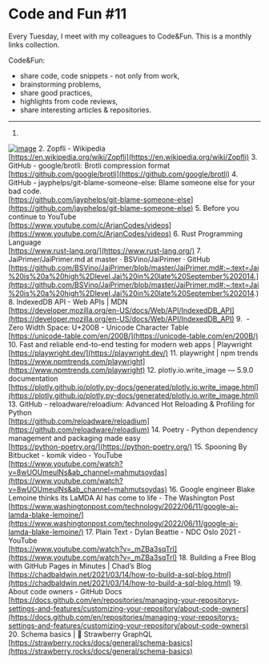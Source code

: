 # Code and Fun \#11

Every Tuesday, I meet with my colleagues to Code&Fun. This is a monthly links collection. 

Code&Fun:

* share code, code snippets - not only from work,
* brainstorming problems,
* share good practices,
* highlights from code reviews,
* share interesting articles & repositories.

---

1.   
[![image](https://user-images.githubusercontent.com/13277748/182000398-fde06a1e-fae6-41c5-9708-052717d308e5.jpeg)](![image](https://user-images.githubusercontent.com/13277748/182000398-fde06a1e-fae6-41c5-9708-052717d308e5.jpeg))
2. Zopfli - Wikipedia  
[https://en.wikipedia.org/wiki/Zopfli](https://en.wikipedia.org/wiki/Zopfli)
3. GitHub - google/brotli: Brotli compression format  
[https://github.com/google/brotli](https://github.com/google/brotli)
4. GitHub - jayphelps/git-blame-someone-else: Blame someone else for your bad code.  
[https://github.com/jayphelps/git-blame-someone-else](https://github.com/jayphelps/git-blame-someone-else)
5. Before you continue to YouTube  
[https://www.youtube.com/c/ArjanCodes/videos](https://www.youtube.com/c/ArjanCodes/videos)
6. Rust Programming Language  
[https://www.rust-lang.org/](https://www.rust-lang.org/)
7. JaiPrimer/JaiPrimer.md at master · BSVino/JaiPrimer · GitHub  
[https://github.com/BSVino/JaiPrimer/blob/master/JaiPrimer.md#:~:text=Jai%20is%20a%20high%2Dlevel,Jai%20in%20late%20September%202014.](https://github.com/BSVino/JaiPrimer/blob/master/JaiPrimer.md#:~:text=Jai%20is%20a%20high%2Dlevel,Jai%20in%20late%20September%202014.)
8. IndexedDB API - Web APIs \| MDN  
[https://developer.mozilla.org/en-US/docs/Web/API/IndexedDB_API](https://developer.mozilla.org/en-US/docs/Web/API/IndexedDB_API)
9. ​ - Zero Width Space: U+200B - Unicode Character Table  
[https://unicode-table.com/en/200B/](https://unicode-table.com/en/200B/)
10. Fast and reliable end-to-end testing for modern web apps \| Playwright  
[https://playwright.dev/](https://playwright.dev/)
11. playwright \| npm trends  
[https://www.npmtrends.com/playwright](https://www.npmtrends.com/playwright)
12. plotly.io.write_image — 5.9.0 documentation  
[https://plotly.github.io/plotly.py-docs/generated/plotly.io.write_image.html](https://plotly.github.io/plotly.py-docs/generated/plotly.io.write_image.html)
13. GitHub - reloadware/reloadium: Advanced Hot Reloading & Profiling for Python  
[https://github.com/reloadware/reloadium](https://github.com/reloadware/reloadium)
14. Poetry - Python dependency management and packaging made easy  
[https://python-poetry.org/](https://python-poetry.org/)
15. Spooning By Bitbucket - komik video - YouTube  
[https://www.youtube.com/watch?v=8wUOUmeulNs&ab_channel=mahmutsoydas](https://www.youtube.com/watch?v=8wUOUmeulNs&ab_channel=mahmutsoydas)
16. Google engineer Blake Lemoine thinks its LaMDA AI has come to life - The Washington Post  
[https://www.washingtonpost.com/technology/2022/06/11/google-ai-lamda-blake-lemoine/](https://www.washingtonpost.com/technology/2022/06/11/google-ai-lamda-blake-lemoine/)
17. Plain Text - Dylan Beattie - NDC Oslo 2021 - YouTube  
[https://www.youtube.com/watch?v=_mZBa3sqTrI](https://www.youtube.com/watch?v=_mZBa3sqTrI)
18. Building a Free Blog with GitHub Pages in Minutes \| Chad’s Blog  
[https://chadbaldwin.net/2021/03/14/how-to-build-a-sql-blog.html](https://chadbaldwin.net/2021/03/14/how-to-build-a-sql-blog.html)
19. About code owners - GitHub Docs  
[https://docs.github.com/en/repositories/managing-your-repositorys-settings-and-features/customizing-your-repository/about-code-owners](https://docs.github.com/en/repositories/managing-your-repositorys-settings-and-features/customizing-your-repository/about-code-owners)
20. Schema basics \| 🍓 Strawberry GraphQL  
[https://strawberry.rocks/docs/general/schema-basics](https://strawberry.rocks/docs/general/schema-basics)
